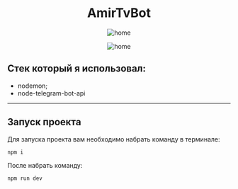 <h1 align="center"> AmirTvBot </h1>



<p align="center">
  <img src="Users/nix/Desktop/start.gif" alt="home" />
</p>


<p align="center">
  <img src="game.gif" alt="home" />
</p>


## Стек который я использовал:

- nodemon;
- node-telegram-bot-api

-------

## Запуск проекта

Для запуска проекта вам необходимо набрать команду в терминале:

```javascript
npm i
```

После набрать команду:

```javascript
npm run dev
```
